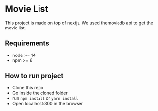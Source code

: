 # Movie List
This project is made on top of nextjs. We used themoviedb api to get the movie list.

## Requirements
- node >= 14
- npm >= 6

## How to run project
- Clone this repo
- Go inside the cloned folder
- run `npm install` or `yarn install`
- Open localhost:300 in the browser